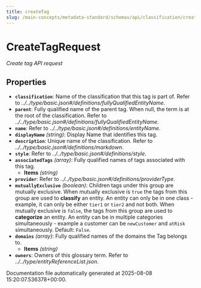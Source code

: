 ```yaml
---
title: createTag
slug: /main-concepts/metadata-standard/schemas/api/classification/createtag
---
```


# CreateTagRequest

*Create tag API request*

## Properties

- **`classification`**: Name of the classification that this tag is part of. Refer to *../../type/basic.json#/definitions/fullyQualifiedEntityName*.
- **`parent`**: Fully qualified name of the parent tag. When null, the term is at the root of the classification. Refer to *../../type/basic.json#/definitions/fullyQualifiedEntityName*.
- **`name`**: Refer to *../../type/basic.json#/definitions/entityName*.
- **`displayName`** *(string)*: Display Name that identifies this tag.
- **`description`**: Unique name of the classification. Refer to *../../type/basic.json#/definitions/markdown*.
- **`style`**: Refer to *../../type/basic.json#/definitions/style*.
- **`associatedTags`** *(array)*: Fully qualified names of tags associated with this tag.
  - **Items** *(string)*
- **`provider`**: Refer to *../../type/basic.json#/definitions/providerType*.
- **`mutuallyExclusive`** *(boolean)*: Children tags under this group are mutually exclusive. When mutually exclusive is `true` the tags from this group are used to **classify** an entity. An entity can only be in one class - example, it can only be either `tier1` or `tier2` and not both. When mutually exclusive is `false`, the tags from this group are used to **categorize** an entity. An entity can be in multiple categories simultaneously - example a customer can be `newCustomer` and `atRisk` simultaneously. Default: `False`.
- **`domains`** *(array)*: Fully qualified names of the domains the Tag belongs to.
  - **Items** *(string)*
- **`owners`**: Owners of this glossary term. Refer to *../../type/entityReferenceList.json*.


Documentation file automatically generated at 2025-08-08 15:20:07.536378+00:00.
